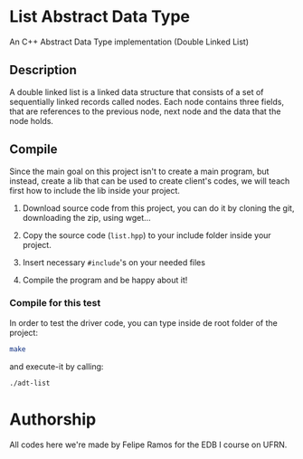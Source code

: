 # List Abstract Data Type

An C++ Abstract Data Type implementation (Double Linked List)

## Description

A double linked list is a linked data structure that consists of a set of sequentially linked records called nodes. Each node contains three fields, that are references to the previous node, next node and the data that the node holds.



## Compile

Since the main goal on this project isn't to create a main program, but instead, create a lib that can be used to create client's codes, we will teach first how to include the lib inside your project.

1. Download source code from this project, you can do it by cloning the git, downloading the zip, using wget...

2. Copy the source code (`list.hpp`) to your include folder inside your project.

3. Insert necessary `#include`'s on your needed files

4. Compile the program and be happy about it!

### Compile for this test

In order to test the driver code, you can type inside de root folder of the project:

```  bash
make
```

and execute-it by calling:

```bash
./adt-list
```



# Authorship

All codes here we're made by Felipe Ramos for the EDB I course on UFRN.